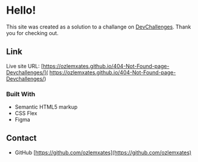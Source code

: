 # Hello!

This site was created as a solution to a challange on [DevChallenges](https://devchallenges.io). Thank you for checking out.

## Link

Live site URL: [https://ozlemxates.github.io/404-Not-Found-page-Devchallenges/]( https://ozlemxates.github.io/404-Not-Found-page-Devchallenges/)

### Built With

- Semantic HTML5 markup
- CSS Flex
- Figma

## Contact

- GitHub [https://github.com/ozlemxates](https://github.com/ozlemxates)

